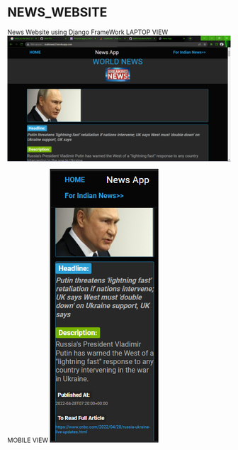 # NEWS_WEBSITE
News Website using Django FrameWork
LAPTOP VIEW
![Alt text](https://github.com/bathinamahesh/NEWS_WEBSITE/blob/master/Images/Screenshot%20(336).png?raw=true "Title")

MOBILE VIEW
![Alt text](https://github.com/bathinamahesh/NEWS_WEBSITE/blob/master/Images/Screenshot%20(335).png?raw=true "Title")
